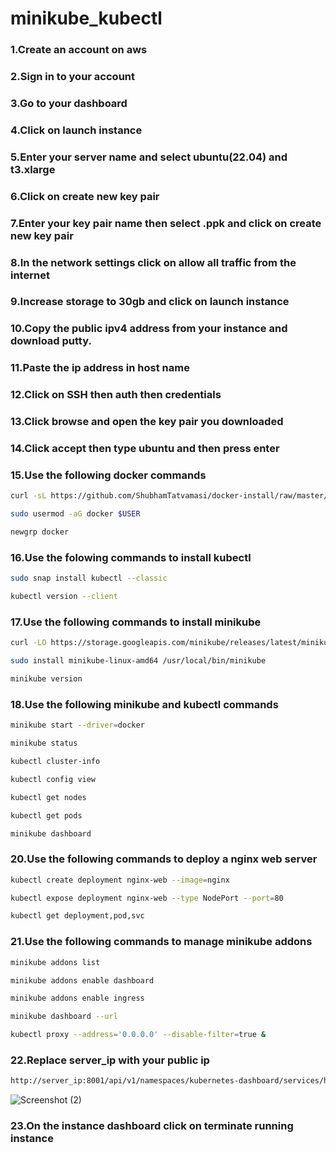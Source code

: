 # minikube_kubectl
### 1.Create an account on aws
### 2.Sign in to your account 
### 3.Go to your dashboard
### 4.Click on launch instance
### 5.Enter your server name and select ubuntu(22.04) and t3.xlarge
### 6.Click on create new key pair
### 7.Enter your key pair name then select .ppk and click on create new key pair
### 8.In the network settings click on allow all traffic from the internet
### 9.Increase storage to 30gb and click on launch instance
### 10.Copy the public ipv4 address from your instance and download putty. 
### 11.Paste the ip address in host name   
### 12.Click on SSH then auth then credentials
### 13.Click browse and open the key pair you downloaded
### 14.Click accept then type ubuntu and then press enter
### 15.Use the following docker commands
```bash
curl -sL https://github.com/ShubhamTatvamasi/docker-install/raw/master/docker-install.sh | bash
```
```bash
sudo usermod -aG docker $USER
```
```bash
newgrp docker
```
### 16.Use the folowing commands to install kubectl

```bash
sudo snap install kubectl --classic
```
```bash
kubectl version --client
```
### 17.Use the following commands to install minikube
```bash
curl -LO https://storage.googleapis.com/minikube/releases/latest/minikube-linux-amd64
```
```bash
sudo install minikube-linux-amd64 /usr/local/bin/minikube
```
```bash
minikube version
```
### 18.Use the following minikube and kubectl commands
```bash
minikube start --driver=docker
```
```bash
minikube status
```
```bash
kubectl cluster-info
```
```bash
kubectl config view
```
```bash
kubectl get nodes
```
```bash
kubectl get pods
```
```bash
minikube dashboard
```
### 20.Use the following commands to deploy a nginx web server
```bash
kubectl create deployment nginx-web --image=nginx
```
```bash
kubectl expose deployment nginx-web --type NodePort --port=80
```
```bash
kubectl get deployment,pod,svc
```
### 21.Use the following commands to manage minikube addons
```bash
minikube addons list
```
```bash
minikube addons enable dashboard
```
```bash
minikube addons enable ingress
```
```bash
minikube dashboard --url
```
```bash
kubectl proxy --address='0.0.0.0' --disable-filter=true &
```
### 22.Replace server_ip with your public ip
```bash
http://server_ip:8001/api/v1/namespaces/kubernetes-dashboard/services/http:kubernetes-dashboard:/proxy/
```
![Screenshot (2)](https://github.com/user-attachments/assets/e90f73f3-5dac-4231-84cd-258fbe1c2332)

### 23.On the instance dashboard click on terminate running instance  
